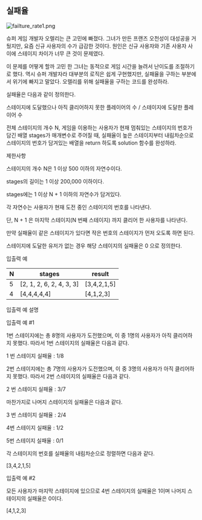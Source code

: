 ## 실패율

![failture_rate1.png](https://grepp-programmers.s3.amazonaws.com/files/production/bde471d8ac/48ddf1cc-c4ea-499d-b431-9727ee799191.png)

슈퍼 게임 개발자 오렐리는 큰 고민에 빠졌다. 그녀가 만든 프랜즈 오천성이 대성공을 거뒀지만, 요즘 신규 사용자의 수가 급감한 것이다. 원인은 신규 사용자와 기존 사용자 사이에 스테이지 차이가 너무 큰 것이 문제였다.

이 문제를 어떻게 할까 고민 한 그녀는 동적으로 게임 시간을 늘려서 난이도를 조절하기로 했다. 역시 슈퍼 개발자라 대부분의 로직은 쉽게 구현했지만, 실패율을 구하는 부분에서 위기에 빠지고 말았다. 오렐리를 위해 실패율을 구하는 코드를 완성하라.

실패율은 다음과 같이 정의한다.

스테이지에 도달했으나 아직 클리어하지 못한 플레이어의 수 / 스테이지에 도달한 플레이어 수

전체 스테이지의 개수 N, 게임을 이용하는 사용자가 현재 멈춰있는 스테이지의 번호가 담긴 배열 stages가 매개변수로 주어질 때, 실패율이 높은 스테이지부터 내림차순으로 스테이지의 번호가 담겨있는 배열을 return 하도록 solution 함수를 완성하라.

제한사항

스테이지의 개수 N은 1 이상 500 이하의 자연수이다.

stages의 길이는 1 이상 200,000 이하이다.

stages에는 1 이상 N + 1 이하의 자연수가 담겨있다.

각 자연수는 사용자가 현재 도전 중인 스테이지의 번호를 나타낸다.

단, N + 1 은 마지막 스테이지(N 번째 스테이지) 까지 클리어 한 사용자를 나타낸다.

만약 실패율이 같은 스테이지가 있다면 작은 번호의 스테이지가 먼저 오도록 하면 된다.

스테이지에 도달한 유저가 없는 경우 해당 스테이지의 실패율은 0 으로 정의한다.

입출력 예

|N|	stages	|result|
|---|---|---|
|5|	[2, 1, 2, 6, 2, 4, 3, 3]|	[3,4,2,1,5]|
|4|	[4,4,4,4,4]|	[4,1,2,3]|

입출력 예 설명

입출력 예 #1

1번 스테이지에는 총 8명의 사용자가 도전했으며, 이 중 1명의 사용자가 아직 클리어하지 못했다. 따라서 1번 스테이지의 실패율은 다음과 같다.



1 번 스테이지 실패율 : 1/8

2번 스테이지에는 총 7명의 사용자가 도전했으며, 이 중 3명의 사용자가 아직 클리어하지 못했다. 따라서 2번 스테이지의 실패율은 다음과 같다.



2 번 스테이지 실패율 : 3/7

마찬가지로 나머지 스테이지의 실패율은 다음과 같다.



3 번 스테이지 실패율 : 2/4

4번 스테이지 실패율 : 1/2

5번 스테이지 실패율 : 0/1

각 스테이지의 번호를 실패율의 내림차순으로 정렬하면 다음과 같다.



[3,4,2,1,5]

입출력 예 #2

모든 사용자가 마지막 스테이지에 있으므로 4번 스테이지의 실패율은 1이며 나머지 스테이지의 실패율은 0이다.

[4,1,2,3]